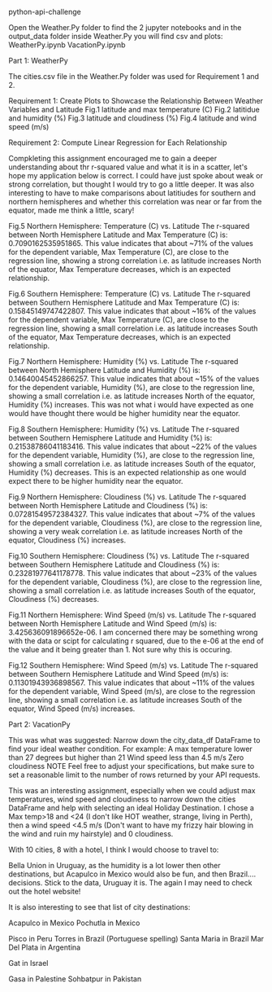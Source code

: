 python-api-challenge

Open the Weather.Py folder to find the 2 jupyter notebooks and in the output_data folder inside Weather.Py you will find csv and plots:
  WeatherPy.ipynb
  VacationPy.ipynb

Part 1: WeatherPy

The cities.csv file in the Weather.Py folder was used for Requirement 1 and 2.

Requirement 1: Create Plots to Showcase the Relationship Between Weather Variables and Latitude
  Fig.1 latitude and max temperature (C)
  Fig.2 latitidue and humidity (%)
  Fig.3 latitude and cloudiness (%)
  Fig.4 latitude and wind speed (m/s)

Requirement 2: Compute Linear Regression for Each Relationship

Compkleting this assignment encouraged me to gain a deeper understanding about thr r-squared value and what it is in a scatter, let's hope my application below is correct. I could have just spoke about weak or strong correlation, but thought I would try to go a little deeper. It was also interesting to have to make comparisons about latitiudes for southern and northern hemispheres and whether this correlation was near or far from the equator, made me think a little, scary!

  Fig.5 Northern Hemisphere: Temperature (C) vs. Latitude
The r-squared between North Hemisphere Latitude and Max Temperature (C) is: 0.7090162535951865. This value indicates that about ~71% of the values for the dependent variable, Max Temperature (C), are close to the regression line, showing a strong correlation i.e. as latitude increases North of the equator, Max Temperature decreases, which is an expected relationship.

   Fig.6 Southern Hemisphere: Temperature (C) vs. Latitude
The r-squared between Southern Hemisphere Latitude and Max Temperature (C) is: 0.15845149747422807. This value indicates that about ~16% of the values for the dependent variable, Max Temperature (C), are close to the regression line, showing a small correlation i.e. as latitude increases South of the equator, Max Temperature decreases, which is an expected relationship.
  
  Fig.7 Northern Hemisphere: Humidity (%) vs. Latitude
The r-squared between North Hemisphere Latitude and Humidity (%) is: 0.14640045452866257. This value indicates that about ~15% of the values for the dependent variable, Humidity (%), are close to the regression line, showing a small correlation i.e. as latitude increases North of the equator, Humidity (%) increases. This was not what i would have expected as one would have thought there would be higher humidity near the equator.

  Fig.8 Southern Hemisphere: Humidity (%) vs. Latitude
The r-squared between Southern Hemisphere Latitude and Humidity (%) is: 0.21538786041183416. This value indicates that about ~22% of the values for the dependent variable, Humidity (%), are close to the regression line, showing a small correlation i.e. as latitude increases South of the equator, Humidity (%) decreases. This is an expected relationship as one would expect there to be higher humidity near the equator.
  
  Fig.9 Northern Hemisphere: Cloudiness (%) vs. Latitude
The r-squared between North Hemisphere Latitude and Cloudiness (%) is: 0.07281549572384327. This value indicates that about ~7% of the values for the dependent variable, Cloudiness (%), are close to the regression line, showing a very weak correlation i.e. as latitude increases North of the equator, Cloudiness (%) increases. 

  Fig.10 Southern Hemisphere: Cloudiness (%) vs. Latitude
The r-squared between Southern Hemisphere Latitude and Cloudiness (%) is: 0.23281977641178778. This value indicates that about ~23% of the values for the dependent variable, Cloudiness (%), are close to the regression line, showing a small correlation i.e. as latitude increases South of the equator, Cloudiness (%) decreases. 
  
  Fig.11 Northern Hemisphere: Wind Speed (m/s) vs. Latitude
The r-squared between North Hemisphere Latitude and Wind Speed (m/s) is: 3.425636091896652e-06. I am concerned there may be something wrong with the data or scipt for calculating r squared, due to the e-06 at the end of the value and it being greater than 1. Not sure why this is occuring.
 
 Fig.12 Southern Hemisphere: Wind Speed (m/s) vs. Latitude
The r-squared between Southern Hemisphere Latitude and Wind Speed (m/s) is: 0.11301943936898567. This value indicates that about ~11% of the values for the dependent variable, Wind Speed (m/s), are close to the regression line, showing a small correlation i.e. as latitude increases South of the equator, Wind Speed (m/s) increases. 
  
Part 2: VacationPy

This was what was suggested:
Narrow down the city_data_df DataFrame to find your ideal weather condition. For example:
A max temperature lower than 27 degrees but higher than 21
Wind speed less than 4.5 m/s
Zero cloudiness
NOTE
Feel free to adjust your specifications, but make sure to set a reasonable limit to the number of rows returned by your API requests.

This was an interesting assignment, especially when we could adjust max temperatures, wind speed and cloudiness to narrow down the cities DataFrame and help with selecting an ideal Holiday Destination. I chose a Max temp>18 and <24 (I don't like HOT weather, strange, living in Perth), then a wind speed <4.5 m/s (Don't want to have my frizzy hair blowing in the wind and ruin my hairstyle) and 0 cloudiness.

With 10 cities, 8 with a hotel, I think I would choose to travel to:

Bella Union in Uruguay, as the humidity is a lot lower then other destinations, but Acapulco in Mexico would also be fun, and then Brazil.... decisions. Stick to the data, Uruguay it is.
The again I may need to check out the hotel website!

It is also interesting to see that list of city destinations:

Acapulco in Mexico
Pochutla in Mexico

Pisco in Peru
Torres in Brazil (Portuguese spelling)
Santa Maria in Brazil
Mar Del Plata in Argentina

Gat in Israel

Gasa in Palestine
Sohbatpur in Pakistan
